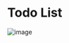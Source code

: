 # Todo List

![image](https://github.com/user-attachments/assets/07563991-b56d-48d7-9fa1-139d71e65005)

